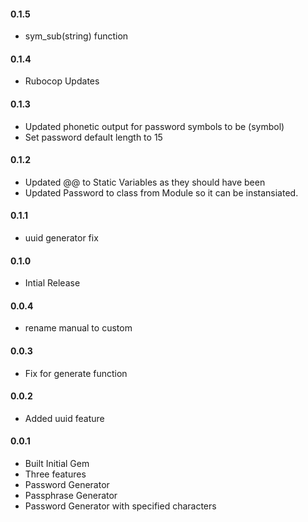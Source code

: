 <h4>0.1.5</h4>

* sym_sub(string) function

<h4>0.1.4</h4>

* Rubocop Updates

<h4>0.1.3</h4>

* Updated phonetic output for password symbols to be (symbol)
* Set password default length to 15

<h4>0.1.2</h4>

* Updated @@ to Static Variables as they should have been
* Updated Password to class from Module so it can be instansiated.

<h4>0.1.1</h4>

* uuid generator fix

<h4>0.1.0</h4>

* Intial Release

<h4>0.0.4</h4>

* rename manual to custom

<h4>0.0.3</h4>

* Fix for generate function

<h4>0.0.2</h4>

* Added uuid feature

<h4>0.0.1</h4>

* Built Initial Gem
* Three features
* Password Generator
* Passphrase Generator
* Password Generator with specified characters

